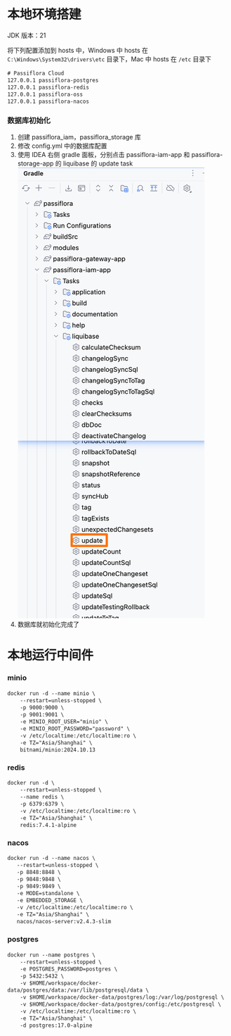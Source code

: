 # 本地环境搭建

JDK 版本：21

将下列配置添加到 hosts 中，Windows 中 hosts 在 `C:\Windows\System32\drivers\etc` 目录下，Mac 中 hosts 在 `/etc` 目录下
```shell
# Passiflora Cloud
127.0.0.1 passiflora-postgres
127.0.0.1 passiflora-redis
127.0.0.1 passiflora-oss
127.0.0.1 passiflora-nacos
```

### 数据库初始化
1. 创建 passiflora_iam，passiflora_storage 库
2. 修改 config.yml 中的数据库配置
3. 使用 IDEA 右侧 gradle 面板，分别点击 passiflora-iam-app 和 passiflora-storage-app 的 liquibase 的 update task
   ![liquibase-update.png](liquibase-update.jpg)
4. 数据库就初始化完成了

# 本地运行中间件
### minio
```shell
docker run -d --name minio \
    --restart=unless-stopped \
    -p 9000:9000 \
    -p 9001:9001 \
    -e MINIO_ROOT_USER="minio" \
    -e MINIO_ROOT_PASSWORD="password" \
    -v /etc/localtime:/etc/localtime:ro \
    -e TZ="Asia/Shanghai" \
    bitnami/minio:2024.10.13
```

### redis
```shell
docker run -d \
    --restart=unless-stopped \
    --name redis \
    -p 6379:6379 \
    -v /etc/localtime:/etc/localtime:ro \
    -e TZ="Asia/Shanghai" \
    redis:7.4.1-alpine
```

### nacos
```shell
docker run -d --name nacos \
   --restart=unless-stopped \
   -p 8848:8848 \
   -p 9848:9848 \
   -p 9849:9849 \
   -e MODE=standalone \
   -e EMBEDDED_STORAGE \
   -v /etc/localtime:/etc/localtime:ro \
   -e TZ="Asia/Shanghai" \
   nacos/nacos-server:v2.4.3-slim
```

### postgres
```shell
docker run --name postgres \
    --restart=unless-stopped \
    -e POSTGRES_PASSWORD=postgres \
    -p 5432:5432 \
    -v $HOME/workspace/docker-data/postgres/data:/var/lib/postgresql/data \
    -v $HOME/workspace/docker-data/postgres/log:/var/log/postgresql \
    -v $HOME/workspace/docker-data/postgres/config:/etc/postgresql \
    -v /etc/localtime:/etc/localtime:ro \
    -e TZ="Asia/Shanghai" \
    -d postgres:17.0-alpine
```